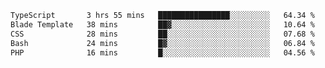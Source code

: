 <!--START_SECTION:waka-->

```txt
TypeScript       3 hrs 55 mins   ████████████████░░░░░░░░░   64.34 %
Blade Template   38 mins         ██▓░░░░░░░░░░░░░░░░░░░░░░   10.64 %
CSS              28 mins         ██░░░░░░░░░░░░░░░░░░░░░░░   07.68 %
Bash             24 mins         █▓░░░░░░░░░░░░░░░░░░░░░░░   06.84 %
PHP              16 mins         █░░░░░░░░░░░░░░░░░░░░░░░░   04.56 %
```

<!--END_SECTION:waka-->
